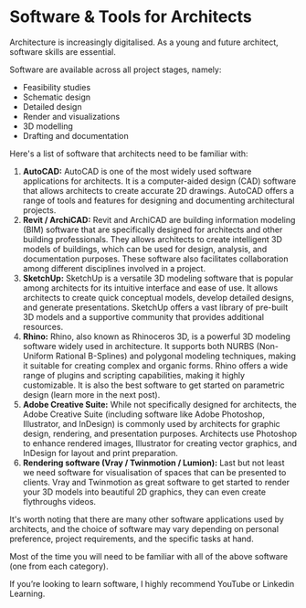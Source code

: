 # Software & Tools for Architects

Architecture is increasingly digitalised. As a young and future architect, software skills are essential.

Software are available across all project stages, namely:

* Feasibility studies
* Schematic design
* Detailed design
* Render and visualizations
* 3D modelling
* Drafting and documentation

Here's a list of software that architects need to be familiar with:

1. **AutoCAD:** AutoCAD is one of the most widely used software applications for architects. It is a computer-aided design (CAD) software that allows architects to create accurate 2D drawings. AutoCAD offers a range of tools and features for designing and documenting architectural projects.
2. **Revit / ArchiCAD:** Revit and ArchiCAD are building information modeling (BIM) software that are specifically designed for architects and other building professionals. They allows architects to create intelligent 3D models of buildings, which can be used for design, analysis, and documentation purposes. These software also facilitates collaboration among different disciplines involved in a project.
3. **SketchUp:** SketchUp is a versatile 3D modeling software that is popular among architects for its intuitive interface and ease of use. It allows architects to create quick conceptual models, develop detailed designs, and generate presentations. SketchUp offers a vast library of pre-built 3D models and a supportive community that provides additional resources.
4. **Rhino:** Rhino, also known as Rhinoceros 3D, is a powerful 3D modeling software widely used in architecture. It supports both NURBS (Non-Uniform Rational B-Splines) and polygonal modeling techniques, making it suitable for creating complex and organic forms. Rhino offers a wide range of plugins and scripting capabilities, making it highly customizable. It is also the best software to get started on parametric design (learn more in the next post).
5. **Adobe Creative Suite:** While not specifically designed for architects, the Adobe Creative Suite (including software like Adobe Photoshop, Illustrator, and InDesign) is commonly used by architects for graphic design, rendering, and presentation purposes. Architects use Photoshop to enhance rendered images, Illustrator for creating vector graphics, and InDesign for layout and print preparation.
6. **Rendering software (Vray / Twinmotion / Lumion):** Last but not least we need software for visualisation of spaces that can be presented to clients. Vray and Twinmotion as great software to get started to render your 3D models into beautiful 2D graphics, they can even create flythroughs videos.

It's worth noting that there are many other software applications used by architects, and the choice of software may vary depending on personal preference, project requirements, and the specific tasks at hand.

Most of the time you will need to be familiar with all of the above software (one from each category).

If you’re looking to learn software, I highly recommend YouTube or Linkedin Learning.
